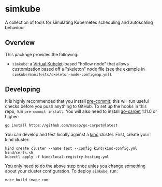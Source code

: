 # simkube

A collection of tools for simulating Kubernetes scheduling and autoscaling behaviour

## Overview

This package provides the following:

- `simkube`: a [Virtual Kubelet](https://virtual-kubelet.io)-based "hollow node" that allows customization based off a
  "skeleton" node file (see the example in `simkube/manifests/skeleton-node-configmap.yml`).

## Developing

It is highly recommended that you install [pre-commit](https://pre-commit.com); this will run useful checks before you
push anything to GitHub.  To set up the hooks in this repo, run `pre-commit install`.  You will also need to install
[go-carpet](https://github.com/msoap/go-carpet) 1.11.0 or higher:

```
go install https://github.com/msoap/go-carpet@latest
```

You can develop and test locally against a [kind](https://kind.sigs.k8s.io) cluster.  First, create your kind cluster:

```
kind create cluster --name test --config kind/kind-config.yml
kind/certs.sh
kubectl apply -f kind/local-registry-hosting.yml
```

You only need to do the above step once unles you change something about your cluster configuration.  To deploy
`simkube`, run:

```
make build image run
```
